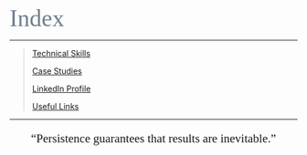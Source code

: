 <span style="font-family:Papyrus; font-size:3em; color:SlateGray;">Index</span>

---

> [Technical Skills](certified_skills.md)
> 
> [Case Studies](portfolio.md)
> 
> [LinkedIn Profile](https://www.linkedin.com/in/mbhagwan)
> 
> [Useful Links](links.md)

---

<center>
<span style="font-family:Papyrus; font-size:1.5em;">
  <p><q>Persistence guarantees that results are inevitable.</q></p>
</span>
</center>
